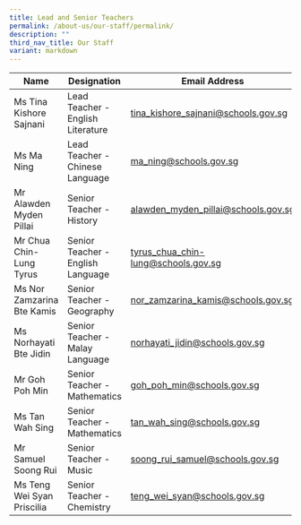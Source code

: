 ```yaml
---
title: Lead and Senior Teachers
permalink: /about-us/our-staff/permalink/
description: ""
third_nav_title: Our Staff
variant: markdown
---
```

| Name | Designation | Email Address |
| -------- | -------- | -------- |
| Ms Tina Kishore Sajnani | Lead Teacher - English Literature | tina_kishore_sajnani@schools.gov.sg |  |
| Ms Ma Ning | Lead Teacher - Chinese Language | ma_ning@schools.gov.sg |
| Mr  Alawden Myden Pillai | Senior Teacher - History| alawden_myden_pillai@schools.gov.sg |
| Mr Chua Chin-Lung Tyrus | Senior Teacher - English Language | tyrus_chua_chin-lung@schools.gov.sg |
| Ms Nor Zamzarina Bte Kamis | Senior Teacher - Geography | nor_zamzarina_kamis@schools.gov.sg |
| Ms Norhayati Bte Jidin | Senior Teacher - Malay Language | norhayati_jidin@schools.gov.sg |
| Mr Goh Poh Min | Senior Teacher - Mathematics | goh_poh_min@schools.gov.sg 
 Ms Tan Wah Sing | Senior Teacher - Mathematics | tan_wah_sing@schools.gov.sg |
| Mr Samuel Soong Rui | Senior Teacher - Music | soong_rui_samuel@schools.gov.sg |
| Ms Teng Wei Syan Priscilia | Senior Teacher - Chemistry | teng_wei_syan@schools.gov.sg |